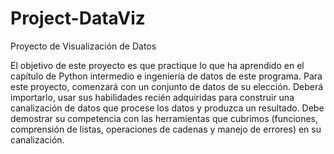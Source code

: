 # Project-DataViz
Proyecto de Visualización de Datos

El objetivo de este proyecto es que practique lo que ha aprendido en el capítulo de Python intermedio e ingeniería de datos de este programa. Para este proyecto, comenzará con un conjunto de datos de su elección. Deberá importarlo, usar sus habilidades recién adquiridas para construir una canalización de datos que procese los datos y produzca un resultado. Debe demostrar su competencia con las herramientas que cubrimos (funciones, comprensión de listas, operaciones de cadenas y manejo de errores) en su canalización.
